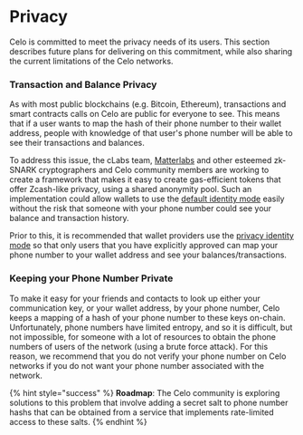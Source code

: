 # Privacy

Celo is committed to meet the privacy needs of its users. This section describes future plans for delivering on this commitment, while also sharing the current limitations of the Celo networks.

### Transaction and Balance Privacy

As with most public blockchains \(e.g. Bitcoin, Ethereum\), transactions and smart contracts calls on Celo are public for everyone to see. This means that if a user wants to map the hash of their phone number to their wallet address, people with knowledge of that user's phone number will be able to see their transactions and balances.

To address this issue, the cLabs team, [Matterlabs](https://matterlabs.dev) and other esteemed zk-SNARK cryptographers and Celo community members are working to create a framework that makes it easy to create gas-efficient tokens that offer Zcash-like privacy, using a shared anonymity pool. Such an implementation could allow wallets to use the [default identity mode](identity/) easily without the risk that someone with your phone number could see your balance and transaction history.

Prior to this, it is recommended that wallet providers use the [privacy identity mode](identity/#privacy-mode) so that only users that you have explicitly approved can map your phone number to your wallet address and see your balances/transactions.

### Keeping your Phone Number Private

To make it easy for your friends and contacts to look up either your communication key, or your wallet address, by your phone number, Celo keeps a mapping of a hash of your phone number to these keys on-chain. Unfortunately, phone numbers have limited entropy, and so it is difficult, but not impossible, for someone with a lot of resources to obtain the phone numbers of users of the network \(using a brute force attack\). For this reason, we recommend that you do not verify your phone number on Celo networks if you do not want your phone number associated with the network.

{% hint style="success" %}
**Roadmap**: The Celo community is exploring solutions to this problem that involve adding a secret salt to phone number hashs that can be obtained from a service that implements rate-limited access to these salts.
{% endhint %}
